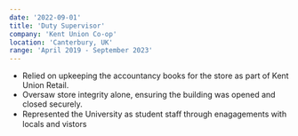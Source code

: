 ```yaml
---
date: '2022-09-01'
title: 'Duty Supervisor'
company: 'Kent Union Co-op'
location: 'Canterbury, UK'
range: 'April 2019 - September 2023'
---
```


- Relied on upkeeping the accountancy books for the store as part of Kent Union Retail.
- Oversaw store integrity alone, ensuring the building was opened and closed securely.
- Represented the University as student staﬀ through enagagements with locals and vistors
